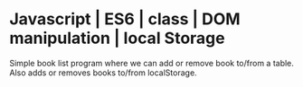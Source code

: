 # Javascript | ES6 | class | DOM manipulation | local Storage

Simple book list program where we can add or remove book to/from a table.
Also adds or removes books to/from localStorage.